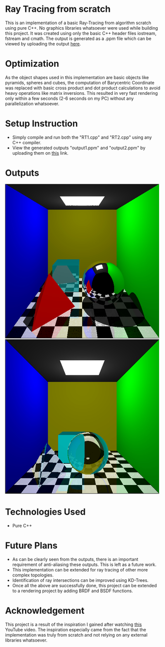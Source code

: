 # Ray Tracing from scratch
 This is an implementation of a basic Ray-Tracing from algorithm scratch using pure C++. No graphics libraries whatsoever were used while building this project. It was created using only the basic C++ header files iostream, fstream and cmath. The output is generated as a .ppm file which can be viewed by uploading the output [here](https://www.cs.rhodes.edu/welshc/COMP141_F16/ppmReader.html).

# Optimization
 As the object shapes used in this implementation are basic objects like pyramids, spheres and cubes, the computation of Barycentric Coordinate was replaced with basic cross product and dot product calculations to avoid heavy operations like matrix inversions. This resulted in very fast rendering only within a few seconds (2-6 seconds on my PC) without any parallelization whatsoever.
 
# Setup Instruction
 - Simply compile and run both the "RT1.cpp" and "RT2.cpp" using any C++ compiler.
 - View the generated outputs "output1.ppm" and "output2.ppm" by uploading them on [this](https://www.cs.rhodes.edu/welshc/COMP141_F16/ppmReader.html) link.

# Outputs

 ![output1](RT1.jpg)
 ![output2](RT2.jpg)

# Technologies Used
 - Pure C++

# Future Plans
 - As can be clearly seen from the outputs, there is an important requirement of anti-aliasing these outputs. This is left as a future work.
 - This implementation can be extended for ray tracing of other more complex topologies.
 - Identification of ray intersections can be improved using KD-Trees.
 - Once all the above are successfully done, this project can be extended to a rendering project by adding BRDF and BSDF functions.
 
# Acknowledgement

 This project is a result of the inspiration I gained after watching [this](https://www.youtube.com/watch?v=ARn_yhgk7aE&t=1570s&ab_channel=MarcusMathiassen) YouTube video. The inspiration especially came from the fact that the implementation was truly from scratch and not relying on any external libraries whatsoever.
